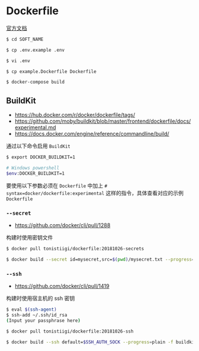 # Dockerfile

[官方文档](https://github.com/docker-library/docs)

```bash
$ cd SOFT_NAME

$ cp .env.example .env

$ vi .env

$ cp example.Dockerfile Dockerfile

$ docker-compose build
```

## BuildKit

* https://hub.docker.com/r/docker/dockerfile/tags/
* https://github.com/moby/buildkit/blob/master/frontend/dockerfile/docs/experimental.md
* https://docs.docker.com/engine/reference/commandline/build/

通过以下命令启用 `BuildKit`

```bash
$ export DOCKER_BUILDKIT=1

# Windows powershell
$env:DOCKER_BUILDKIT=1
```

要使用以下参数必须在 `Dockerfile` 中加上 `# syntax=docker/dockerfile:experimental` 这样的指令，具体查看对应的示例 `Dockerfile`

### `--secret`

* https://github.com/docker/cli/pull/1288

构建时使用密钥文件

```bash
$ docker pull tonistiigi/dockerfile:20181026-secrets

$ docker build --secret id=mysecret,src=$(pwd)/mysecret.txt --progress=plain -f buildkit.Dockerfile .
```

### `--ssh`

* https://github.com/docker/cli/pull/1419

构建时使用宿主机的 ssh 密钥

```bash
$ eval $(ssh-agent)
$ ssh-add ~/.ssh/id_rsa
(Input your passphrase here)

$ docker pull tonistiigi/dockerfile:20181026-ssh

$ docker build --ssh default=$SSH_AUTH_SOCK --progress=plain -f buildkit.ssh.Dockerfile .
```
